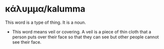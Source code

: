 # κάλυμμα/kalumma
This word is a type of thing. It is a noun.

* This word means veil or covering. A veil is a piece of thin cloth that a person puts over their face so that they can see but other people cannot see their face.
